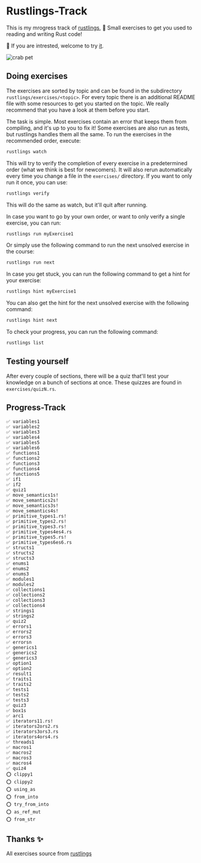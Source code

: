 # Rustlings-Track

This is my mrogress track of [rustlings](https://github.com/rust-lang/rustlings), 🦀 Small exercises to get you used to reading and writing Rust code!

📎 If you are intrested, welcome to try [it](https://github.com/rust-lang/rustlings).

![crab pet](https://i.imgur.com/LbZJgmm.gif)

## Doing exercises

The exercises are sorted by topic and can be found in the subdirectory `rustlings/exercises/<topic>`. For every topic there is an additional README file with some resources to get you started on the topic. We really recommend that you have a look at them before you start.

The task is simple. Most exercises contain an error that keeps them from compiling, and it's up to you to fix it! Some exercises are also run as tests, but rustlings handles them all the same. To run the exercises in the recommended order, execute:

```bash
rustlings watch
```

This will try to verify the completion of every exercise in a predetermined order (what we think is best for newcomers). It will also rerun automatically every time you change a file in the `exercises/` directory. If you want to only run it once, you can use:

```bash
rustlings verify
```

This will do the same as watch, but it'll quit after running.

In case you want to go by your own order, or want to only verify a single exercise, you can run:

```bash
rustlings run myExercise1
```

Or simply use the following command to run the next unsolved exercise in the course:

```bash
rustlings run next
```

In case you get stuck, you can run the following command to get a hint for your
exercise:

```bash
rustlings hint myExercise1
```

You can also get the hint for the next unsolved exercise with the following command:

```bash
rustlings hint next
```

To check your progress, you can run the following command:

```bash
rustlings list
```

## Testing yourself

After every couple of sections, there will be a quiz that'll test your knowledge on a bunch of sections at once. These quizzes are found in `exercises/quizN.rs`.

## Progress-Track

```
✅ variables1
✅ variables2
✅ variables3
✅ variables4
✅ variables5
✅ variables6
✅ functions1
✅ functions2
✅ functions3
✅ functions4
✅ functions5
✅ if1
✅ if2
✅ quiz1
✅ move_semantics1s!
✅ move_semantics2s!
✅ move_semantics3s!
✅ move_semantics4s!
✅ primitive_types1.rs!
✅ primitive_types2.rs!
✅ primitive_types3.rs!
✅ primitive_types4es4.rs
✅ primitive_types5.rs!
✅ primitive_types6es6.rs
✅ structs1
✅ structs2
✅ structs3
✅ enums1
✅ enums2
✅ enums3
✅ modules1
✅ modules2
✅ collections1
✅ collections2
✅ collections3
✅ collections4
✅ strings1
✅ strings2
✅ quiz2
✅ errors1
✅ errors2
✅ errors3
✅ errorsn
✅ generics1
✅ generics2
✅ generics3
✅ option1
✅ option2
✅ result1
✅ traits1
✅ traits2
✅ tests1
✅ tests2
✅ tests3
✅ quiz3
✅ box1s
✅ arc1
✅ iterators11.rs!
✅ iterators2ors2.rs
✅ iterators3ors3.rs
✅ iterators4ors4.rs
✅ threads1
✅ macros1
✅ macros2
✅ macros3
✅ macros4
✅ quiz4
⭕️ clippy1
⭕️ clippy2
⭕️ using_as
⭕️ from_into
⭕️ try_from_into
⭕️ as_ref_mut
⭕️ from_str
```

## Thanks ✨

All exercises source from [rustlings](https://github.com/rust-lang/rustlings)